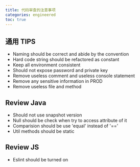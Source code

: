 ```yaml
---
title: 代码审查的注意事项
categories: engineered
toc: true
---
```


## 通用 TIPS

- Naming should be correct and abide by the convention
- Hard code string should be refactored as constant 
- Keep all environment consistent 
- Should not expose password and private key
- Remove useless comment and useless console statement 
- Remove any sensitive information in PROD
- Remove useless file and method 

## Review Java 

- Should not use snapshot version 
- Null should be check when try to access attribute of it
- Comparision should be use 'equal' instead of '=='
- Util methods  should be static

## Review JS 

- Eslint should be turned on 
